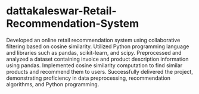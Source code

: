 # dattakaleswar-Retail-Recommendation-System



Developed an online retail recommendation system using collaborative filtering based on cosine similarity.
Utilized Python programming language and libraries such as pandas, scikit-learn, and scipy.
Preprocessed and analyzed a dataset containing invoice and product description information using pandas.
Implemented cosine similarity computation to find similar products and recommend them to users.
Successfully delivered the project, demonstrating proficiency in data preprocessing, recommendation algorithms, and Python programming.
